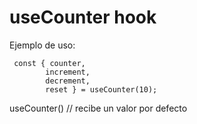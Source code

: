 # useCounter hook

Ejemplo de uso:
```
 const { counter,
        increment,
        decrement,
        reset } = useCounter(10);
```

useCounter() // recibe un valor por defecto